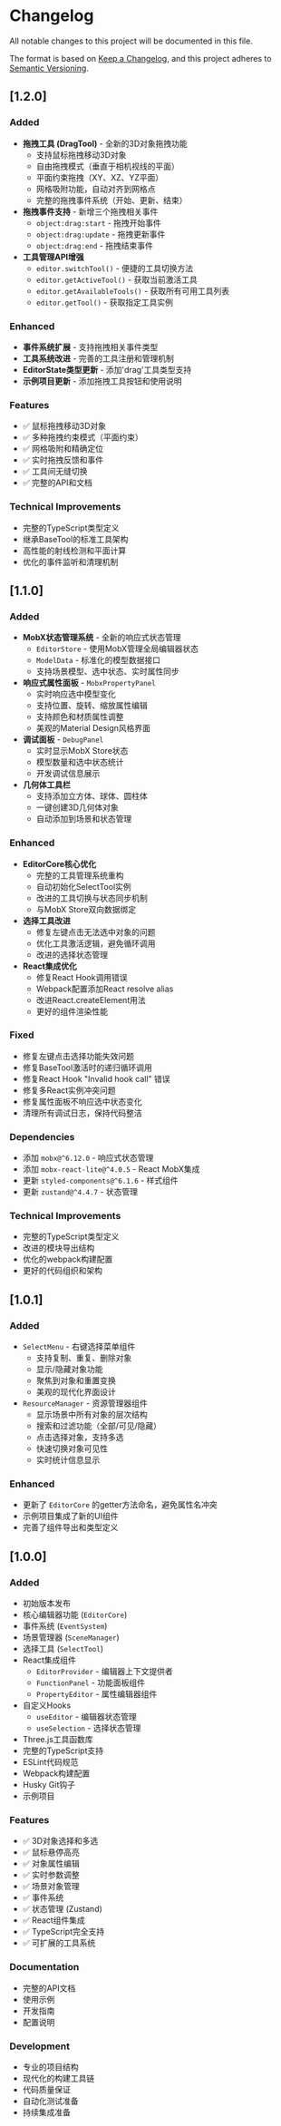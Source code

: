 # Changelog

All notable changes to this project will be documented in this file.

The format is based on [Keep a Changelog](https://keepachangelog.com/en/1.0.0/),
and this project adheres to [Semantic Versioning](https://semver.org/spec/v2.0.0.html).

## [1.2.0]

### Added
- **拖拽工具 (DragTool)** - 全新的3D对象拖拽功能
  - 支持鼠标拖拽移动3D对象
  - 自由拖拽模式（垂直于相机视线的平面）
  - 平面约束拖拽（XY、XZ、YZ平面）
  - 网格吸附功能，自动对齐到网格点
  - 完整的拖拽事件系统（开始、更新、结束）
- **拖拽事件支持** - 新增三个拖拽相关事件
  - `object:drag:start` - 拖拽开始事件
  - `object:drag:update` - 拖拽更新事件
  - `object:drag:end` - 拖拽结束事件
- **工具管理API增强**
  - `editor.switchTool()` - 便捷的工具切换方法
  - `editor.getActiveTool()` - 获取当前激活工具
  - `editor.getAvailableTools()` - 获取所有可用工具列表
  - `editor.getTool()` - 获取指定工具实例

### Enhanced
- **事件系统扩展** - 支持拖拽相关事件类型
- **工具系统改进** - 完善的工具注册和管理机制
- **EditorState类型更新** - 添加'drag'工具类型支持
- **示例项目更新** - 添加拖拽工具按钮和使用说明

### Features
- ✅ 鼠标拖拽移动3D对象
- ✅ 多种拖拽约束模式（平面约束）
- ✅ 网格吸附和精确定位
- ✅ 实时拖拽反馈和事件
- ✅ 工具间无缝切换
- ✅ 完整的API和文档

### Technical Improvements
- 完整的TypeScript类型定义
- 继承BaseTool的标准工具架构
- 高性能的射线检测和平面计算
- 优化的事件监听和清理机制

## [1.1.0]

### Added
- **MobX状态管理系统** - 全新的响应式状态管理
  - `EditorStore` - 使用MobX管理全局编辑器状态
  - `ModelData` - 标准化的模型数据接口
  - 支持场景模型、选中状态、实时属性同步
- **响应式属性面板** - `MobxPropertyPanel`
  - 实时响应选中模型变化
  - 支持位置、旋转、缩放属性编辑
  - 支持颜色和材质属性调整
  - 美观的Material Design风格界面
- **调试面板** - `DebugPanel`
  - 实时显示MobX Store状态
  - 模型数量和选中状态统计
  - 开发调试信息展示
- **几何体工具栏**
  - 支持添加立方体、球体、圆柱体
  - 一键创建3D几何体对象
  - 自动添加到场景和状态管理

### Enhanced
- **EditorCore核心优化**
  - 完整的工具管理系统重构
  - 自动初始化SelectTool实例
  - 改进的工具切换与状态同步机制
  - 与MobX Store双向数据绑定
- **选择工具改进**
  - 修复左键点击无法选中对象的问题
  - 优化工具激活逻辑，避免循环调用
  - 改进的选择状态管理
- **React集成优化**
  - 修复React Hook调用错误
  - Webpack配置添加React resolve alias
  - 改进React.createElement用法
  - 更好的组件渲染性能

### Fixed
- 修复左键点击选择功能失效问题
- 修复BaseTool激活时的递归循环调用
- 修复React Hook "Invalid hook call" 错误
- 修复多React实例冲突问题
- 修复属性面板不响应选中状态变化
- 清理所有调试日志，保持代码整洁

### Dependencies
- 添加 `mobx@^6.12.0` - 响应式状态管理
- 添加 `mobx-react-lite@^4.0.5` - React MobX集成
- 更新 `styled-components@^6.1.6` - 样式组件
- 更新 `zustand@^4.4.7` - 状态管理

### Technical Improvements
- 完整的TypeScript类型定义
- 改进的模块导出结构
- 优化的webpack构建配置
- 更好的代码组织和架构

## [1.0.1]

### Added
- `SelectMenu` - 右键选择菜单组件
  - 支持复制、重复、删除对象
  - 显示/隐藏对象功能
  - 聚焦到对象和重置变换
  - 美观的现代化界面设计
- `ResourceManager` - 资源管理器组件
  - 显示场景中所有对象的层次结构
  - 搜索和过滤功能（全部/可见/隐藏）
  - 点击选择对象，支持多选
  - 快速切换对象可见性
  - 实时统计信息显示

### Enhanced
- 更新了 `EditorCore` 的getter方法命名，避免属性名冲突
- 示例项目集成了新的UI组件
- 完善了组件导出和类型定义

## [1.0.0]
### Added
- 初始版本发布
- 核心编辑器功能 (`EditorCore`)
- 事件系统 (`EventSystem`)
- 场景管理器 (`SceneManager`)
- 选择工具 (`SelectTool`)
- React集成组件
  - `EditorProvider` - 编辑器上下文提供者
  - `FunctionPanel` - 功能面板组件
  - `PropertyEditor` - 属性编辑器组件
- 自定义Hooks
  - `useEditor` - 编辑器状态管理
  - `useSelection` - 选择状态管理
- Three.js工具函数库
- 完整的TypeScript支持
- ESLint代码规范
- Webpack构建配置
- Husky Git钩子
- 示例项目

### Features
- ✅ 3D对象选择和多选
- ✅ 鼠标悬停高亮
- ✅ 对象属性编辑
- ✅ 实时参数调整
- ✅ 场景对象管理
- ✅ 事件系统
- ✅ 状态管理 (Zustand)
- ✅ React组件集成
- ✅ TypeScript完全支持
- ✅ 可扩展的工具系统

### Documentation
- 完整的API文档
- 使用示例
- 开发指南
- 配置说明

### Development
- 专业的项目结构
- 现代化的构建工具链
- 代码质量保证
- 自动化测试准备
- 持续集成准备 